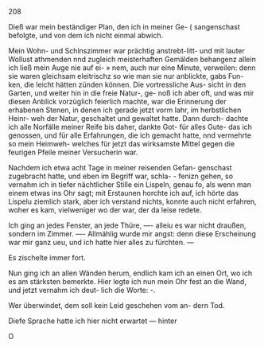 208

Dieß war mein beständiger Plan, den ich in meiner Ge- (
sangenschast befolgte, und von dem ich nicht einmal abwich.

Mein Wohn- und Schlnszimmer war prächtig anstrebt-litt-
und mit lauter Wollust athmenden nnd zugleich meisterhaften
Gemälden behangenz allein ich ließ mein Auge nie auf ei- »
nem, auch nur eine Minute, verweilen: denn sie waren
gleichsam eleitrischz so wie man sie nur anblickte, gabs Fun-
ken, die leicht hätten zünden können. Die vortressliche Aus-
sicht in den Garten, und weiter hin in die freie Natur-, ge-
noß ich aber oft, und was mir diesen Anblick vorzüglich
feierlich machte, war die Erinnerung der erhabenen Stenen,
in denen ich gerade jetzt vorm Iahr, im herbstlichen Heinr-
weh der Natur, geschaltet und gewaltet hatte. Dann durch-
dachte ich alle Norfälle meiner Reife bis daher, dankte Got-
für alles Gute- das ich genossen, und für alle Erfahrungen,
die ich gemacht hatte, nnd vermehrte so mein Heimweh-
welches für jetzt das wirksamste Mittel gegen die feurigen
Pfeile meiner Versucherin war.

Nachdem ich etwa acht Tage in meiner reisenden Gefan-
genschast zugebracht hatte, und eben im Begriff war, schla- -
fenizn gehen, so vernahm ich in tiefer nächtlicher Stille ein
Lispeln, genau fo, als wenn man einem etwas ins Ohr sagt;
mit Erstaunen horchte ich auf, ich hörte das Lispelu ziemlich
stark, aber ich verstand nichts, konnte auch nicht erfahren,
woher es kam, vielweniger wo der war, der da leise redete.

Ich ging an jedes Fenster, an jede Thüre, —- alleiu es
war nicht draußen, sondern im Zimmer. —- Allmählig wurde
mir angst: denn diese Erscheinung war mir ganz ueu, und
ich hatte hier alles zu fürchten. —

Es zischelte immer fort.

Nun ging ich an allen Wänden herum, endlich kam ich
an einen Ort, wo ich es am stärksten bemerkte. Hier legte ich
nun mein Ohr fest an die Wand, und jetzt vernahm ich deut-
lich die Worte: -.

Wer überwindet, dem soll kein Leid geschehen vom an-
dern Tod.

Diefe Sprache hatte ich hier nicht erwartet — hinter

O

